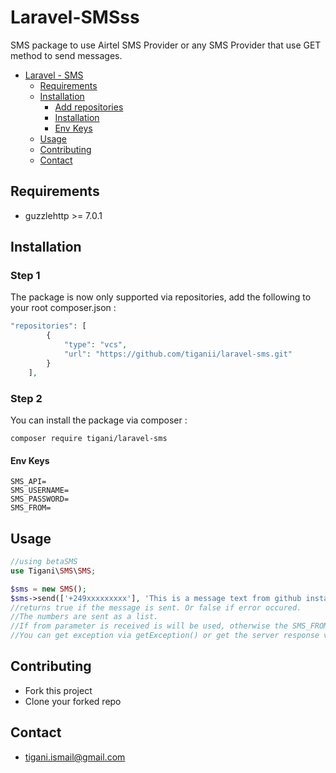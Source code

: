 # Laravel-SMSss

SMS package to use Airtel SMS Provider or any SMS Provider that use GET method to send messages.

- [Laravel - SMS](#laravel-sms)
    - [Requirements](#requirements)
    - [Installation](#installation)
        - [Add repositories](#step1)
        - [Installation ](#step2)
        - [Env Keys](#env-keys)
    - [Usage](#usage)
    - [Contributing](#contributing)
    - [Contact](#Contact)

## Requirements
- guzzlehttp >= 7.0.1

## Installation

### Step 1
The package is now only supported via repositories, add the following to your root composer.json :

```php
"repositories": [
        {
            "type": "vcs",
            "url": "https://github.com/tiganii/laravel-sms.git"
        }
    ],
```
### Step 2
You can install the package via composer :

```shell
composer require tigani/laravel-sms
```

#### Env Keys
```dotenv
SMS_API=
SMS_USERNAME=
SMS_PASSWORD=
SMS_FROM=
```
## Usage
```php
//using betaSMS
use Tigani\SMS\SMS;

$sms = new SMS();
$sms->send(['+249xxxxxxxxx'], 'This is a message text from github installed package');
//returns true if the message is sent. Or false if error occured.
//The numbers are sent as a list.
//If from parameter is received is will be used, otherwise the SMS_FROM from .env will be used
//You can get exception via getException() or get the server response via getResponse()
```

## Contributing
- Fork this project
- Clone your forked repo

## Contact
- tigani.ismail@gmail.com


